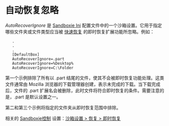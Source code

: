 # 自动恢复忽略

_AutoRecoverIgnore_ 是 [Sandboxie Ini](SandboxieIni.md) 配置文件中的一个沙箱设置。它用于指定哪些文件夹或文件类型应当被 [快速恢复](QuickRecovery.md) 的即时恢复扩展功能所忽略。例如：

```
   .
   .
   .
   [DefaultBox]
   AutoRecoverIgnore=.part
   AutoRecoverIgnore=%Desktop%
   AutoRecoverIgnore=C:\Folder
```

第一个示例排除了所有以 .part 结尾的文件，使其不会被即时恢复功能处理。这类文件通常由 Mozilla 浏览器的下载管理器创建，表示未完成的下载。当下载完成后，文件的 .part 扩展名会被删除，此时文件将符合即时恢复的条件。需要注意的是，.part 是默认设置之一。

第二和第三个示例将指定的文件夹从即时恢复范围中排除。

相关的 [Sandboxie控制](SandboxieControl.md) 设置：[沙箱设置 > 恢复 > 即时恢复](RecoverySettings.md#immediate-recovery)

